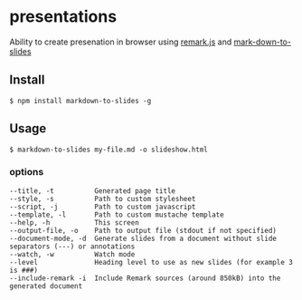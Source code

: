 # presentations
Ability to create presenation in browser using [remark.js](https://github.com/gnab/remark) and [mark-down-to-slides](https://github.com/partageit/markdown-to-slides)

## Install

```
$ npm install markdown-to-slides -g
```

## Usage

```
$ markdown-to-slides my-file.md -o slideshow.html
```
### options
```
--title, -t          Generated page title
--style, -s          Path to custom stylesheet
--script, -j         Path to custom javascript
--template, -l       Path to custom mustache template
--help, -h           This screen
--output-file, -o    Path to output file (stdout if not specified)
--document-mode, -d  Generate slides from a document without slide separators (---) or annotations
--watch, -w          Watch mode
--level              Heading level to use as new slides (for example 3 is ###)
--include-remark -i  Include Remark sources (around 850kB) into the generated document
```
